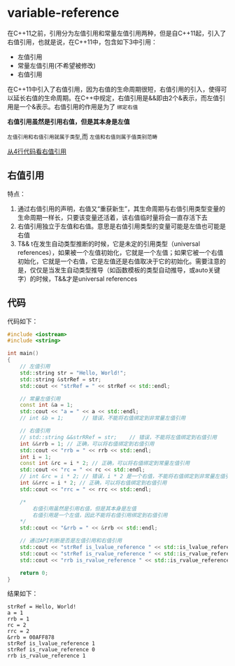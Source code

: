 ﻿# variable-reference

在C++11之前，引用分为左值引用和常量左值引用两种，但是自C++11起，引入了右值引用，也就是说，在C++11中，包含如下3中引用：

* 左值引用
* 常量左值引用(不希望被修改)
* 右值引用

在C++11中引入了右值引用，因为右值的生命周期很短，右值引用的引入，使得可以延长右值的生命周期。在C++中规定，右值引用是&&即由2个&表示，而左值引用是一个&表示。右值引用的作用是为了 `绑定右值`

**右值引用虽然是引用右值，但是其本身是左值**

`左值引用和右值引用就属于类型`,而 `左值和右值则属于值类别范畴`

[从4行代码看右值引用](https://www.cnblogs.com/qicosmos/p/4283455.html)

## 右值引用

特点：

1. 通过右值引用的声明，右值又“重获新生”，其生命周期与右值引用类型变量的生命周期一样长，只要该变量还活着，该右值临时量将会一直存活下去
2. 右值引用独立于左值和右值。意思是右值引用类型的变量可能是左值也可能是右值
3. T&& t在发生自动类型推断的时候，它是未定的引用类型（universal references），如果被一个左值初始化，它就是一个左值；如果它被一个右值初始化，它就是一个右值，它是左值还是右值取决于它的初始化。需要注意的是，仅仅是当发生自动类型推导（如函数模板的类型自动推导，或auto关键字）的时候，T&&才是universal references

## 代码

代码如下：

```cpp
#include <iostream>
#include <string>

int main()
{
    // 左值引用
    std::string str = "Hello, World!";
    std::string &strRef = str;
    std::cout << "strRef = " << strRef << std::endl;

    // 常量左值引用
    const int &a = 1;
    std::cout << "a = " << a << std::endl;
    // int &b = 1;      // 错误，不能将右值绑定到非常量左值引用

    // 右值引用
    // std::string &&strRRef = str;    // 错误，不能将左值绑定到右值引用
    int &&rrb = 1; // 正确，可以将右值绑定到右值引用
    std::cout << "rrb = " << rrb << std::endl;
    int i = 1;
    const int &rc = i * 2; // 正确，可以将右值绑定到常量左值引用
    std::cout << "rc = " << rc << std::endl;
    // int &rc = i * 2; // 错误，i * 2 是一个右值，不能将右值绑定到非常量左值引用
    int &&rrc = i * 2; // 正确，可以将右值绑定到右值引用
    std::cout << "rrc = " << rrc << std::endl;

    /*
        右值引用虽然是引用右值，但是其本身是左值
        右值引用是一个左值，因此不能将右值引用绑定到右值引用
    */
    std::cout << "&rrb = " << &rrb << std::endl;

    // 通过API判断是否是左值引用和右值引用
    std::cout << "strRef is_lvalue_reference " << std::is_lvalue_reference<decltype(strRef)>::value << std::endl;
    std::cout << "strRef is_rvalue_reference " << std::is_rvalue_reference<decltype(strRef)>::value << std::endl;
    std::cout << "rrb is_rvalue_reference " << std::is_rvalue_reference<decltype(rrb)>::value << std::endl;

    return 0;
}
```

结果如下：

```
strRef = Hello, World!
a = 1
rrb = 1
rc = 2
rrc = 2
&rrb = 00AFF878
strRef is_lvalue_reference 1
strRef is_rvalue_reference 0
rrb is_rvalue_reference 1
```
